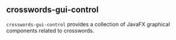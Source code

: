 ## crosswords-gui-control

`crosswords-gui-control` provides a collection of JavaFX graphical components related to crosswords.